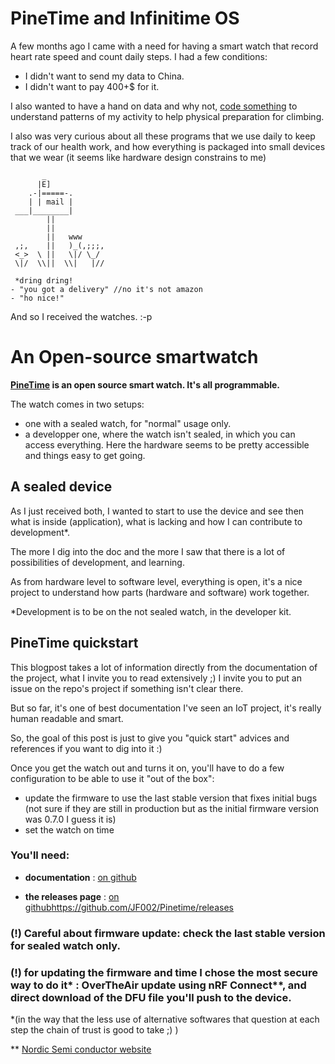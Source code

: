 # PineTime and Infinitime OS

  A few months ago I came with a need for having a smart watch that record heart rate speed and count daily steps. I had a few conditions:
  - I didn't want to send my data to China.
  - I didn't want to pay 400+$ for it.
  
I also wanted to have a hand on data and why not, [code something](https://www.mit.edu/~amidi/teaching/data-science-tools/study-guide/data-visualization-with-r/) to understand patterns of my activity to help physical preparation for climbing. 

  I also was very curious about all these programs that we use daily to keep track of our health work, and how everything is packaged into small devices that we wear (it seems like hardware design constrains to me)

           _
          |E]
        .-|=====-.
        | | mail |
     ___|________|
            ||
            ||
            ||   www
     ,;,    ||   )_(,;;;,
     <_>  \ ||   \|/ \_/
     \|/  \\||  \\|   |//

~~~
 *dring dring!
- "you got a delivery" //no it's not amazon
- "ho nice!"
~~~
 And so I received the watches. :-p


# An Open-source smartwatch

**[PineTime](https://www.pine64.org/pinetime/) is an open source smart watch. It's all programmable.**

The watch comes in two setups:
- one with a sealed watch, for "normal" usage only.
- a developper one, where the watch isn't sealed, in which you can access everything. Here the hardware seems to be pretty accessible and things easy to get going.

## A sealed device

As I just received both, I wanted to start to use the device and see then what is inside (application), what is lacking and how I can contribute to development*.

The more I dig into the doc and the more I saw that there is a lot of possibilities of development, and learning.

As from hardware level to software level, everything is open, it's a nice project to understand how parts (hardware and software) work together.

*Development is to be on the not sealed watch, in the developer kit.

## PineTime quickstart

This blogpost takes a lot of information directly from the documentation of the project, what I invite you to read extensively ;) I invite you to put an issue on the repo's project if something isn't clear there.

But so far, it's one of best documentation I've seen an IoT project, it's really human readable and smart.

So, the goal of this post is just to give you "quick start" advices and references if you want to dig into it :)


Once you get the watch out and turns it on, you'll have to do a few configuration to be able to use it "out of the box":

- update the firmware to use the last stable version that fixes initial bugs (not sure if they are still in production but as the initial firmware version was 0.7.0 I guess it is)
- set the watch on time

### You'll need:
- **documentation** : 
[on github](https://github.com/JF002/Pinetime/blob/develop/doc/gettingStarted/gettingStarted.md)

- **the releases page** : 
[on github]()https://github.com/JF002/Pinetime/releases

### (!) Careful about firmware update: check the last stable version for sealed watch only.

### (!) for updating the firmware and time I chose the most secure way to do it* : OverTheAir update using nRF Connect**, and direct download of the DFU file you'll push to the device.

*(in the way that the less use of alternative softwares that question at each step the chain of trust is good to take ;) )

** [Nordic Semi conductor website](https://www.nordicsemi.com/Software-and-tools/Development-Tools/nRF-Connect-for-mobile)


